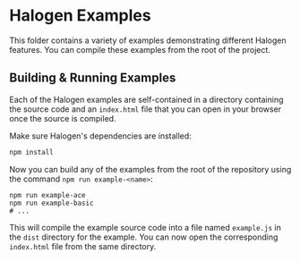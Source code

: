 # Halogen Examples

This folder contains a variety of examples demonstrating different Halogen features. You can compile these examples from the root of the project.

## Building & Running Examples

Each of the Halogen examples are self-contained in a directory containing the source code and an `index.html` file that you can open in your browser once the source is compiled.

Make sure Halogen's dependencies are installed:

```sh
npm install
```

Now you can build any of the examples from the root of the repository using the command `npm run example-<name>`:

```text
npm run example-ace
npm run example-basic
# ...
```

This will compile the example source code into a file named `example.js` in the `dist` directory for the example. You can now open the corresponding `index.html` file from the same directory.

